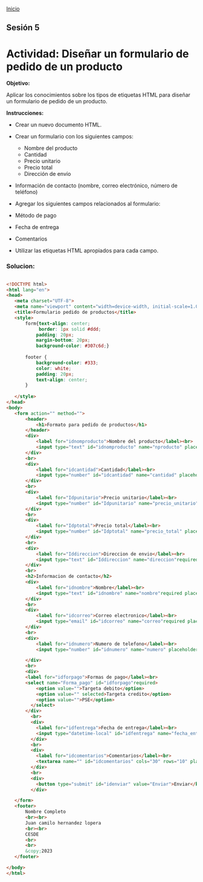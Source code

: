 <!-- No borrar o modificar -->

[Inicio](./index.md)

## Sesión 5

<!-- Su documentación aquí -->

# Actividad: Diseñar un formulario de pedido de un producto

**Objetivo:**

Aplicar los conocimientos sobre los tipos de etiquetas HTML para diseñar un formulario de pedido de un producto.

**Instrucciones:**

- Crear un nuevo documento HTML.
- Crear un formulario con los siguientes campos:

  - Nombre del producto
  - Cantidad
  - Precio unitario
  - Precio total
  - Dirección de envío

- Información de contacto (nombre, correo electrónico, número de teléfono)

- Agregar los siguientes campos relacionados al formulario:

- Método de pago
- Fecha de entrega
- Comentarios

- Utilizar las etiquetas HTML apropiados para cada campo.

### Solucion:
 ```html

<!DOCTYPE html>
<html lang="en">
<head>
    <meta charset="UTF-8">
    <meta name="viewport" content="width=device-width, initial-scale=1.0">
    <title>Formulario pedido de productos</title>
    <style>
        form{text-align: center;
             border: 1px solid #ddd;
            padding: 20px;
            margin-bottom: 20px;
            background-color: #307c6d;}
       
        footer {
            background-color: #333;
            color: white;
            padding: 20px;
            text-align: center;
        }
       
    </style>
</head>
<body>
    <form action="" method="">
        <header>
            <h1>Formato para pedido de productos</h1>
        </header>
        <div>
            <label for="idnomproducto">Nombre del producto</label><br>
            <input type="text" id="idnomproducto" name="nproducto" placeholder="Nombre del producto" required>
        </div>
        <br>
        <div>
            <label for="idcantidad">Cantidad</label><br>
            <input type="number" id="idcantidad" name="cantidad" placeholder="Cantidad" required>
        </div>
        <br>
        <div>
            <label for="Idpunitario">Precio unitario</label><br>
            <input type="number" id="Idpunitario" name="precio_unitario" placeholder="Valor unitario">
        </div>
        <br>
        <div>
            <label for="Idptotal">Precio total</label><br>
            <input type="number" id="Idptotal" name="precio_total" placeholder="Valor total">
        </div>
        <br>
        <div>
            <label for="Iddireccion">Direccion de envio</label><br>
            <input type="text" id="Iddireccion" name="direccion"required placeholder="Direccion">
        </div>
        <br>
        <h2>Informacion de contacto</h2>
        <div>
            <label for="idnombre">Nombre</label><br>
            <input type="text" id="idnombre" name="nombre"required placeholder="Ingresa su nombre">
        </div>
        <br>      
        <div>
            <label for="idcorreo">Correo electronico</label><br>
            <input type="email" id="idcorreo" name="correo"required placeholder="Ingresa su correo electronico">
        </div>
        <br>
        <div>
            <label for="idnumero">Numero de telefono</label><br>
            <input type="number" id="idnumero" name="numero" placeholder="Numero de celular">

        </div>
        <br>
        <div>
        <label for="idforpago">Formas de pago</label><br>
        <select name="Forma_pago" id="idforpago"required>
            <option value="">Targeta debito</option>
            <option value="" selected>Targeta credito</option>
            <option value="">PSE</option>
          </select>
        </div>
          <br>
          <div>
            <label for="idfentrega">Fecha de entrega</label><br>
            <input type="datetime-local" id="idfentrega" name="fecha_entrega" required>
          </div>
          <br>
          <div>
            <label for="idcomentarios">Comentarios</label><br>
            <textarea name="" id="idcomentarios" cols="30" rows="10" placeholder="Si tienes alguna sugerencia sobre nuestros productos."></textarea>
          </div>
          <br>
          <div>
            <button type="submit" id="idenviar" value="Enviar">Enviar</button>
          </div>

    </form>
    <footer>
        Nombre Completo
        <br><br>
        Juan camilo hernandez lopera
        <br><br>
        CESDE
        <br>
        <br>
        &copy;2023
    </footer>

</body>
</html>
```
